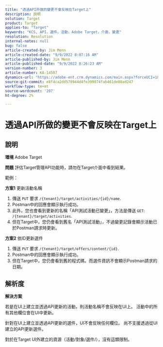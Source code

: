 ```yaml
---
title: "透過API所做的變更不會反映在Target上"
description: 說明
solution: Target
product: Target
applies-to: "Target"
keywords: "KCS, API，選件，活動，Adobe Target，介面，變更"
resolution: Resolution
internal-notes: null
bug: false
article-created-by: Jim Menn
article-created-date: "9/9/2022 8:07:16 AM"
article-published-by: Jim Menn
article-published-date: "9/9/2022 8:26:23 AM"
version-number: 3
article-number: KA-14507
dynamics-url: "https://adobe-ent.crm.dynamics.com/main.aspx?forceUCI=1&pagetype=entityrecord&etn=knowledgearticle&id=ccc21268-1630-ed11-9db1-0022480866ad"
source-git-commit: e8f4ca2dd578944d4fe399074fab461de88ad247
workflow-type: tm+mt
source-wordcount: '207'
ht-degree: 2%

---
```


# 透過API所做的變更不會反映在Target上

## 說明


<b>環境</b>
Adobe Target

<b>問題</b>
評估Target管理API功能時，請勿在Target介面中看到結果。

範例：

<b>方案1</b>
更新活動名稱

1. 傳送 `PUT` 要求 `/{tenant}/target/activities/{id}/name`.
2. Postman中的回應會顯示執行成功。
3. 此外，您也會看到更新的名稱「API測試活動已變更」，方法是傳送 `GET`: `/{tenant}/target/activities`.
4. 但在Target中，您仍會看到舊名「API測試活動」，不過變更記錄會顯示活動已於Postman請求時更新。


<b>方案2</b>
依ID更新選件

1. 傳送 `PUT` 要求 `/{tenant}/target/offers/content/{id}`.
2. Postman中的回應會顯示執行成功。
3. 但在Target中，您仍會看到舊的程式碼，而選件資訊不會顯示Postman請求的日期。







## 解析度


<b>解決方案</b>

若是在UI上建立並透過API更新的活動，則活動名稱不會反映在UI上。 活動中的所有其他欄位會在UI中更新。

針對在UI上建立並透過API更新的選件，UI不會反映任何欄位。 尚不支援透過從UI建立的API更新選件。

對於在Target UI外建立的資源（活動/對象/選件/），沒有這類限制。


